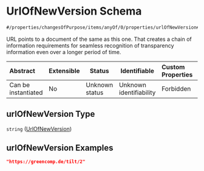 # UrlOfNewVersion Schema

```txt
#/properties/changesOfPurpose/items/anyOf/0/properties/urlOfNewVersion#/properties/changesOfPurpose/items/anyOf/0/properties/urlOfNewVersion
```

URL points to a document of the same as this one. That creates a chain of information requirements for seamless recognition of transparency information even over a longer period of time.


| Abstract            | Extensible | Status         | Identifiable            | Custom Properties | Additional Properties | Access Restrictions | Defined In                                                           |
| :------------------ | ---------- | -------------- | ----------------------- | :---------------- | --------------------- | ------------------- | -------------------------------------------------------------------- |
| Can be instantiated | No         | Unknown status | Unknown identifiability | Forbidden         | Allowed               | none                | [tilt-schema.json\*](../out/tilt-schema.json "open original schema") |

## urlOfNewVersion Type

`string` ([UrlOfNewVersion](tilt-schema-properties-changesofpurpose-items-anyof-first-anyof-properties-urlofnewversion.md))

## urlOfNewVersion Examples

```json
"https://greencomp.de/tilt/2"
```
